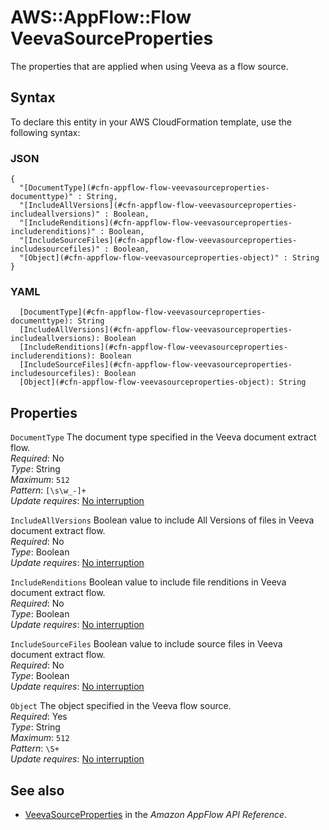 # AWS::AppFlow::Flow VeevaSourceProperties<a name="aws-properties-appflow-flow-veevasourceproperties"></a>

The properties that are applied when using Veeva as a flow source\.

## Syntax<a name="aws-properties-appflow-flow-veevasourceproperties-syntax"></a>

To declare this entity in your AWS CloudFormation template, use the following syntax:

### JSON<a name="aws-properties-appflow-flow-veevasourceproperties-syntax.json"></a>

```
{
  "[DocumentType](#cfn-appflow-flow-veevasourceproperties-documenttype)" : String,
  "[IncludeAllVersions](#cfn-appflow-flow-veevasourceproperties-includeallversions)" : Boolean,
  "[IncludeRenditions](#cfn-appflow-flow-veevasourceproperties-includerenditions)" : Boolean,
  "[IncludeSourceFiles](#cfn-appflow-flow-veevasourceproperties-includesourcefiles)" : Boolean,
  "[Object](#cfn-appflow-flow-veevasourceproperties-object)" : String
}
```

### YAML<a name="aws-properties-appflow-flow-veevasourceproperties-syntax.yaml"></a>

```
  [DocumentType](#cfn-appflow-flow-veevasourceproperties-documenttype): String
  [IncludeAllVersions](#cfn-appflow-flow-veevasourceproperties-includeallversions): Boolean
  [IncludeRenditions](#cfn-appflow-flow-veevasourceproperties-includerenditions): Boolean
  [IncludeSourceFiles](#cfn-appflow-flow-veevasourceproperties-includesourcefiles): Boolean
  [Object](#cfn-appflow-flow-veevasourceproperties-object): String
```

## Properties<a name="aws-properties-appflow-flow-veevasourceproperties-properties"></a>

`DocumentType` <a name="cfn-appflow-flow-veevasourceproperties-documenttype"></a>
The document type specified in the Veeva document extract flow\.  
_Required_: No  
_Type_: String  
_Maximum_: `512`  
_Pattern_: `[\s\w_-]+`  
_Update requires_: [No interruption](https://docs.aws.amazon.com/AWSCloudFormation/latest/UserGuide/using-cfn-updating-stacks-update-behaviors.html#update-no-interrupt)

`IncludeAllVersions` <a name="cfn-appflow-flow-veevasourceproperties-includeallversions"></a>
Boolean value to include All Versions of files in Veeva document extract flow\.  
_Required_: No  
_Type_: Boolean  
_Update requires_: [No interruption](https://docs.aws.amazon.com/AWSCloudFormation/latest/UserGuide/using-cfn-updating-stacks-update-behaviors.html#update-no-interrupt)

`IncludeRenditions` <a name="cfn-appflow-flow-veevasourceproperties-includerenditions"></a>
Boolean value to include file renditions in Veeva document extract flow\.  
_Required_: No  
_Type_: Boolean  
_Update requires_: [No interruption](https://docs.aws.amazon.com/AWSCloudFormation/latest/UserGuide/using-cfn-updating-stacks-update-behaviors.html#update-no-interrupt)

`IncludeSourceFiles` <a name="cfn-appflow-flow-veevasourceproperties-includesourcefiles"></a>
Boolean value to include source files in Veeva document extract flow\.  
_Required_: No  
_Type_: Boolean  
_Update requires_: [No interruption](https://docs.aws.amazon.com/AWSCloudFormation/latest/UserGuide/using-cfn-updating-stacks-update-behaviors.html#update-no-interrupt)

`Object` <a name="cfn-appflow-flow-veevasourceproperties-object"></a>
The object specified in the Veeva flow source\.  
_Required_: Yes  
_Type_: String  
_Maximum_: `512`  
_Pattern_: `\S+`  
_Update requires_: [No interruption](https://docs.aws.amazon.com/AWSCloudFormation/latest/UserGuide/using-cfn-updating-stacks-update-behaviors.html#update-no-interrupt)

## See also<a name="aws-properties-appflow-flow-veevasourceproperties--seealso"></a>

- [VeevaSourceProperties](https://docs.aws.amazon.com/appflow/1.0/APIReference/API_VeevaSourceProperties.html) in the _Amazon AppFlow API Reference_\.
